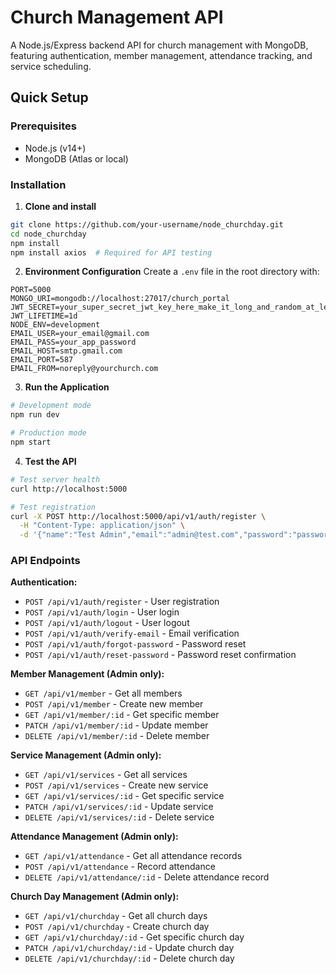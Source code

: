 
# Church Management API

A Node.js/Express backend API for church management with MongoDB, featuring authentication, member management, attendance tracking, and service scheduling.

## Quick Setup

### Prerequisites
- Node.js (v14+)
- MongoDB (Atlas or local)

### Installation

1. **Clone and install**
```bash
git clone https://github.com/your-username/node_churchday.git
cd node_churchday
npm install
npm install axios  # Required for API testing
```

2. **Environment Configuration**
Create a `.env` file in the root directory with:
```env
PORT=5000
MONGO_URI=mongodb://localhost:27017/church_portal
JWT_SECRET=your_super_secret_jwt_key_here_make_it_long_and_random_at_least_32_characters
JWT_LIFETIME=1d
NODE_ENV=development
EMAIL_USER=your_email@gmail.com
EMAIL_PASS=your_app_password
EMAIL_HOST=smtp.gmail.com
EMAIL_PORT=587
EMAIL_FROM=noreply@yourchurch.com
```

3. **Run the Application**
```bash
# Development mode
npm run dev

# Production mode
npm start
```

4. **Test the API**
```bash
# Test server health
curl http://localhost:5000

# Test registration
curl -X POST http://localhost:5000/api/v1/auth/register \
  -H "Content-Type: application/json" \
  -d '{"name":"Test Admin","email":"admin@test.com","password":"password123"}'
```

### API Endpoints

**Authentication:**
- `POST /api/v1/auth/register` - User registration
- `POST /api/v1/auth/login` - User login
- `POST /api/v1/auth/logout` - User logout
- `POST /api/v1/auth/verify-email` - Email verification
- `POST /api/v1/auth/forgot-password` - Password reset
- `POST /api/v1/auth/reset-password` - Password reset confirmation

**Member Management (Admin only):**
- `GET /api/v1/member` - Get all members
- `POST /api/v1/member` - Create new member
- `GET /api/v1/member/:id` - Get specific member
- `PATCH /api/v1/member/:id` - Update member
- `DELETE /api/v1/member/:id` - Delete member

**Service Management (Admin only):**
- `GET /api/v1/services` - Get all services
- `POST /api/v1/services` - Create new service
- `GET /api/v1/services/:id` - Get specific service
- `PATCH /api/v1/services/:id` - Update service
- `DELETE /api/v1/services/:id` - Delete service

**Attendance Management (Admin only):**
- `GET /api/v1/attendance` - Get all attendance records
- `POST /api/v1/attendance` - Record attendance
- `DELETE /api/v1/attendance/:id` - Delete attendance record

**Church Day Management (Admin only):**
- `GET /api/v1/churchday` - Get all church days
- `POST /api/v1/churchday` - Create church day
- `GET /api/v1/churchday/:id` - Get specific church day
- `PATCH /api/v1/churchday/:id` - Update church day
- `DELETE /api/v1/churchday/:id` - Delete church day
